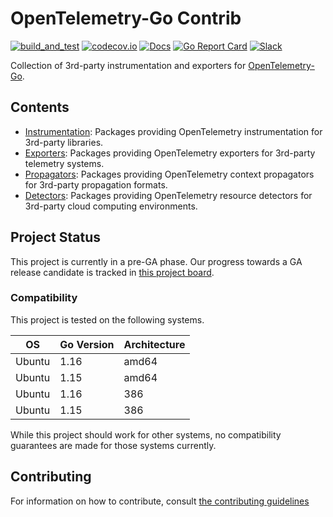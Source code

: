 # OpenTelemetry-Go Contrib

[![build_and_test](https://github.com/open-telemetry/opentelemetry-go-contrib/workflows/build_and_test/badge.svg)](https://github.com/open-telemetry/opentelemetry-go-contrib/actions?query=workflow%3Abuild_and_test+branch%3Amain)
[![codecov.io](https://codecov.io/gh/open-telemetry/opentelemetry-go-contrib/coverage.svg?branch=main)](https://app.codecov.io/gh/open-telemetry/opentelemetry-go-contrib?branch=main)
[![Docs](https://godoc.org/go.opentelemetry.io/contrib?status.svg)](https://pkg.go.dev/go.opentelemetry.io/contrib)
[![Go Report Card](https://goreportcard.com/badge/go.opentelemetry.io/contrib)](https://goreportcard.com/report/go.opentelemetry.io/contrib)
[![Slack](https://img.shields.io/badge/slack-@cncf/otel--go-brightgreen.svg?logo=slack)](https://cloud-native.slack.com/archives/C01NPAXACKT)

Collection of 3rd-party instrumentation and exporters for [OpenTelemetry-Go](https://github.com/open-telemetry/opentelemetry-go).

## Contents

- [Instrumentation](./instrumentation/): Packages providing OpenTelemetry instrumentation for 3rd-party libraries.
- [Exporters](./exporters/): Packages providing OpenTelemetry exporters for 3rd-party telemetry systems.
- [Propagators](./propagators/): Packages providing OpenTelemetry context propagators for 3rd-party propagation formats.
- [Detectors](./detectors/): Packages providing OpenTelemetry resource detectors for 3rd-party cloud computing environments.

## Project Status

This project is currently in a pre-GA phase. Our progress towards a GA release
candidate is tracked in [this project
board](https://github.com/orgs/open-telemetry/projects/5).

### Compatibility

This project is tested on the following systems.

| OS      | Go Version | Architecture |
| ------- | ---------- | ------------ |
| Ubuntu  | 1.16       | amd64        |
| Ubuntu  | 1.15       | amd64        |
| Ubuntu  | 1.16       | 386          |
| Ubuntu  | 1.15       | 386          |

While this project should work for other systems, no compatibility guarantees
are made for those systems currently.

## Contributing

For information on how to contribute, consult [the contributing guidelines](./CONTRIBUTING.md)
